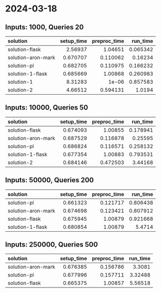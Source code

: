 # 2024-03-18

## Inputs: 1000, Queries 20

| solution           |   setup_time |   preproc_time |   run_time |
|:-------------------|-------------:|---------------:|-----------:|
| solution-flask     |     2.56937  |       1.04651  |   0.065342 |
| solution-aron-mark |     0.670707 |       0.110062 |   0.16234  |
| solution-pl        |     0.682705 |       0.110975 |   0.166232 |
| solution-1-flask   |     0.685669 |       1.00868  |   0.260983 |
| solution-1         |     8.31283  |       1e-06    |   0.857583 |
| solution-2         |     4.66512  |       0.594131 |   1.0194   |

## Inputs: 10000, Queries 50

| solution           |   setup_time |   preproc_time |   run_time |
|:-------------------|-------------:|---------------:|-----------:|
| solution-flask     |     0.674093 |       1.00855  |   0.178941 |
| solution-aron-mark |     0.687529 |       0.116878 |   0.25595  |
| solution-pl        |     0.686824 |       0.116571 |   0.258132 |
| solution-1-flask   |     0.677354 |       1.00883  |   0.793531 |
| solution-2         |     0.684146 |       0.472503 |   3.44168  |

## Inputs: 50000, Queries 200

| solution           |   setup_time |   preproc_time |   run_time |
|:-------------------|-------------:|---------------:|-----------:|
| solution-pl        |     0.661323 |       0.121717 |   0.806438 |
| solution-aron-mark |     0.674698 |       0.123421 |   0.807912 |
| solution-flask     |     0.675945 |       1.00879  |   0.921668 |
| solution-1-flask   |     0.680854 |       1.00879  |   5.4714   |

## Inputs: 250000, Queries 500

| solution           |   setup_time |   preproc_time |   run_time |
|:-------------------|-------------:|---------------:|-----------:|
| solution-aron-mark |     0.676385 |       0.156786 |    3.3081  |
| solution-pl        |     0.677996 |       0.157711 |    3.32488 |
| solution-flask     |     0.665375 |       1.00857  |    5.56518 |
